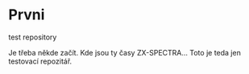 Prvni
=====

test repository

Je třeba někde začít. Kde jsou ty časy ZX-SPECTRA...
Toto je teda jen testovací repozitář.
